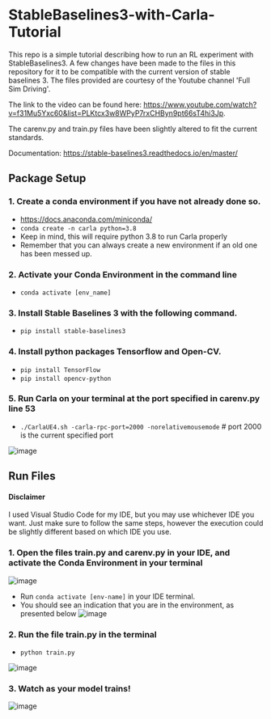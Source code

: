 # StableBaselines3-with-Carla-Tutorial
This repo is a simple tutorial describing how to run an RL experiment with StableBaselines3. A few changes have been made to the files in this repository for it to be compatible with the current version of stable baselines 3. 
The files provided are courtesy of the Youtube channel 'Full Sim Driving'. 

The link to the video can be found here: https://www.youtube.com/watch?v=f31Mu5Yxc60&list=PLKtcx3w8WPyP7rxCHByn9pt66sT4hi3Jp.

The carenv.py and train.py files have been slightly altered to fit the current standards. 

Documentation: https://stable-baselines3.readthedocs.io/en/master/
## Package Setup
### 1. Create a conda environment if you have not already done so. 

- https://docs.anaconda.com/miniconda/
- `conda create -n carla python=3.8`
- Keep in mind, this will require python 3.8 to run Carla properly
- Remember that you can always create a new environment if an old one has been messed up.


### 2. Activate your Conda Environment in the command line

- `conda activate [env_name]`


### 3. Install Stable Baselines 3 with the following command.

- `pip install stable-baselines3`


### 4. Install python packages Tensorflow and Open-CV.

- `pip install TensorFlow`
-  `pip install opencv-python`


### 5. Run Carla on your terminal at the port specified in carenv.py line 53
- `./CarlaUE4.sh -carla-rpc-port=2000 -norelativemousemode` # port 2000 is the current specified port


![image](https://github.com/user-attachments/assets/b319b76a-bdbf-46e6-b5f6-813453eb55e3)

## Run Files
#### Disclaimer
I used Visual Studio Code for my IDE, but you may use whichever IDE you want. Just make sure to follow the same steps, however the execution could be slightly different based on which IDE you use. 

### 1. Open the files train.py and carenv.py in your IDE, and activate the Conda Environment in your terminal 
![image](https://github.com/user-attachments/assets/934c9a01-c2f7-49d3-8164-a823b5151cbc)

- Run `conda activate [env-name]` in your IDE terminal.
- You should see an indication that you are in the environment, as presented below
![image](https://github.com/user-attachments/assets/d90807f7-d6dd-47cf-b070-8b965a76578c)

### 2. Run the file train.py in the terminal

- `python train.py`
  
![image](https://github.com/user-attachments/assets/e8c8bebc-b766-4f72-9a39-13a71e0f6adb)

### 3. Watch as your model trains!

![image](https://github.com/user-attachments/assets/c4d744fd-21af-42b9-9bf8-529eba039a0d)





